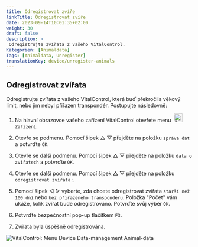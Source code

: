 ```yaml
---
title: Odregistrovat zvíře
linkTitle: Odregistrovat zvíře
date: 2023-09-14T10:01:35+02:00
weight: 30
draft: false
description: >
 Odregistrujte zvířata z vašeho VitalControl.
Kategorien: [Animaldata]
Tags: [Animaldata, Unregister]
translationKey: device/unregister-animals
---
```

## Odregistrovat zvířata

Odregistrujte zvířata z vašeho VitalControl, která buď překročila věkový limit, nebo jim nebyl přiřazen transpondér. Postupujte následovně:

1. Na hlavní obrazovce vašeho zařízení VitalControl otevřete menu &nbsp;<img src="/icons/device.svg" width="23" align="bottom" alt="Device" /> `Zařízení`.

2. Otevře se podmenu. Pomocí šipek △ ▽ přejděte na položku `správa dat` a potvrďte `OK`.

3. Otevře se další podmenu. Pomocí šipek △ ▽ přejděte na položku `data o zvířatech` a potvrďte `OK`.

4. Otevře se další podmenu. Pomocí šipek △ ▽ přejděte na položku `odregistrovat zvířata:`.

5. Pomocí šipek ◁ ▷ vyberte, zda chcete odregistrovat zvířata `starší než 100 dní` nebo `bez přiřazeného transpondéru`. Položka "Počet" vám ukáže, kolik zvířat bude odregistrováno. Potvrďte svůj výběr `OK`.

6. Potvrďte bezpečnostní pop-up tlačítkem `F3`.

7. Zvířata byla úspěšně odregistrována.

![VitalControl: Menu Device Data-management Animal-data](../images/unregister.png "Odregistrovat")

